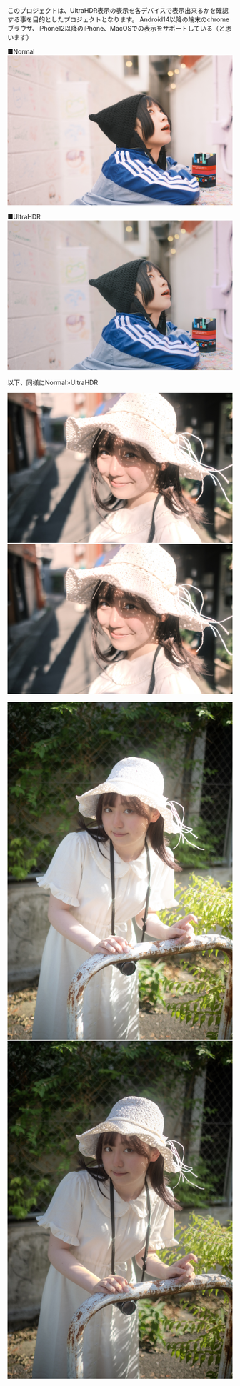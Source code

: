 このプロジェクトは、UltraHDR表示の表示を各デバイスで表示出来るかを確認する事を目的としたプロジェクトとなります。
Android14以降の端末のchromeブラウザ、iPhone12以降のiPhone、MacOSでの表示をサポートしている（と思います）

■Normal
![](https://github.com/mosty000/UltraHDR-gallery/blob/main/nomarl.jpg)

■UltraHDR
![](https://github.com/mosty000/UltraHDR-gallery/blob/main/UltraHDR.jpg)

以下、同様にNormal>UltraHDR

![](https://github.com/mosty000/UltraHDR-gallery/blob/main/nomarl-52011.jpg)
![](https://github.com/mosty000/UltraHDR-gallery/blob/main/ultrahdr-52011.jpg)

![](https://github.com/mosty000/UltraHDR-gallery/blob/main/nomarl-52029.jpg)
![](https://github.com/mosty000/UltraHDR-gallery/blob/main/ultrahdr-52029.jpg)

